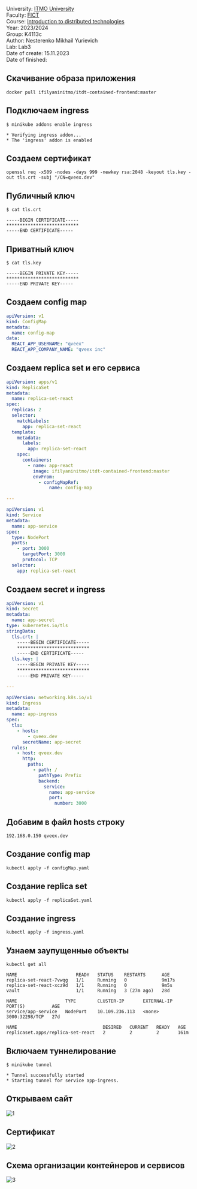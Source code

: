 University: [ITMO University](https://itmo.ru/ru/) \
Faculty: [FICT](https://fict.itmo.ru) \
Course: [Introduction to distributed technologies](https://github.com/itmo-ict-faculty/introduction-to-distributed-technologies) \
Year: 2023/2024 \
Group: K4113с \
Author: Nesterenko Mikhail Yurievich \
Lab: Lab3 \
Date of create: 15.11.2023 \
Date of finished: <none>

## Скачивание образа приложения
    docker pull ifilyaninitmo/itdt-contained-frontend:master

## Подключаем ingress
    $ minikube addons enable ingress
```
* Verifying ingress addon...
* The 'ingress' addon is enabled
```

## Создаем сертификат
    openssl req -x509 -nodes -days 999 -newkey rsa:2048 -keyout tls.key -out tls.crt -subj "/CN=qveex.dev"

## Публичный ключ
    $ cat tls.crt
```
-----BEGIN CERTIFICATE-----
***************************
-----END CERTIFICATE-----
```

## Приватный ключ
    $ cat tls.key
```
-----BEGIN PRIVATE KEY-----
***************************
-----END PRIVATE KEY-----
```

## Создаем config map
``` yaml
apiVersion: v1
kind: ConfigMap
metadata:
  name: config-map
data:
  REACT_APP_USERNAME: "qveex"
  REACT_APP_COMPANY_NAME: "qveex inc"
```

## Создаем replica set и его сервиса
``` yaml
apiVersion: apps/v1
kind: ReplicaSet
metadata:
  name: replica-set-react
spec:
  replicas: 2
  selector:
    matchLabels:
      app: replica-set-react
  template:
    metadata:
      labels:
        app: replica-set-react
    spec:
      containers:
        - name: app-react
          image: ifilyaninitmo/itdt-contained-frontend:master
          envFrom:
            - configMapRef:
                name: config-map

---

apiVersion: v1
kind: Service
metadata:
  name: app-service
spec:
  type: NodePort
  ports:
    - port: 3000
      targetPort: 3000
      protocol: TCP
  selector:
    app: replica-set-react
```

## Создаем secret и ingress
``` yaml
apiVersion: v1
kind: Secret
metadata:
  name: app-secret
type: kubernetes.io/tls
stringData:
  tls.crt: |
    -----BEGIN CERTIFICATE-----
    ***************************
    -----END CERTIFICATE-----
  tls.key: |
    -----BEGIN PRIVATE KEY-----
    ***************************
    -----END PRIVATE KEY-----

---

apiVersion: networking.k8s.io/v1
kind: Ingress
metadata:
  name: app-ingress
spec:
  tls:
    - hosts:
        - qveex.dev
      secretName: app-secret
  rules:
    - host: qveex.dev
      http:
        paths:
          - path: /
            pathType: Prefix
            backend:
              service:
                name: app-service
                port:
                  number: 3000
```

## Добавим в файл hosts строку
    192.168.0.150 qveex.dev

## Создание config map
    kubectl apply -f configMap.yaml

## Создание replica set
    kubectl apply -f replicaSet.yaml

## Создание ingress
    kubectl apply -f ingress.yaml

## Узнаем заупущенные объекты

    kubectl get all
```
NAME                      READY   STATUS    RESTARTS      AGE
replica-set-react-7vwqg   1/1     Running   0             9m17s
replica-set-react-xcz9d   1/1     Running   0             9m5s
vault                     1/1     Running   3 (27m ago)   28d

NAME                  TYPE        CLUSTER-IP       EXTERNAL-IP   PORT(S)          AGE
service/app-service   NodePort    10.109.236.113   <none>        3000:32298/TCP   27d

NAME                                DESIRED   CURRENT   READY   AGE
replicaset.apps/replica-set-react   2         2         2       161m
```

## Включаем туннелирование
    $ minikube tunnel
```
* Tunnel successfully started
* Starting tunnel for service app-ingress.
```

## Открываем сайт
![1](front.png)

## Сертификат
![2](crt.png)

## Схема организации контейнеров и сервисов
![3](lab3.png)